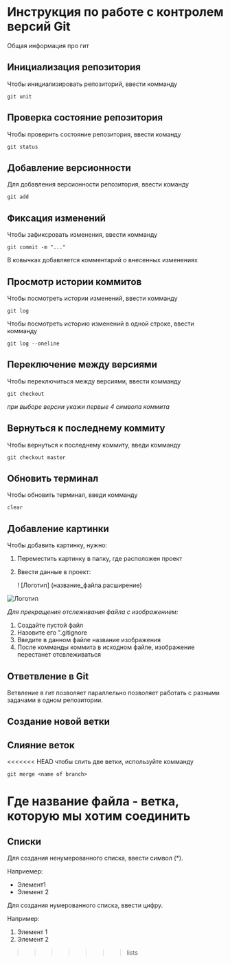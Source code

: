 # **Инструкция по работе с контролем версий Git**

Общая информация про гит

## Инициализация репозитория

Чтобы инициализировать репозиторий, ввести комманду

    git unit

## Проверка состояние репозитория

Чтобы проверить состояние репозитория, ввести команду

    git status  

## Добавление версионности

Для добавления версионности репозитория, ввести команду

    git add


## Фиксация изменений

Чтобы зафиксровать изменения, ввести комманду

    git commit -m "..."

В ковычках добавляется комментарий о внесенных изменениях

## Просмотр истории коммитов

 Чтобы посмотреть истории изменений, ввести комманду

    git log

Чтобы посмотреть историю изменений в одной строке, ввести комманду

    git log --oneline

## Переключение между версиями

 Чтобы переключиться между версиями, ввести комманду

    git checkout
*при выборе версии укажи первые 4 символа коммита*

## Вернуться к последнему коммиту

Чтобы вернуться к последнему коммиту, введи комманду

    git checkout master

## Обновить терминал

Чтобы обновить терминал, введи комманду

    clear

## Добавление картинки
Чтобы добавить картинку, нужно:

1. Переместить картинку в папку, где расположен проект
2. Ввести данные в проект:


    ! [Логотип] (название_файла.расширение)

![Логотип](Логотип.png)

*Для прекращения отслеживания файла с изображением:*

1. Создайте пустой файл
2. Назовите его ".gitignore
3. Введите в данном файле название изображения
4. После комманды коммита в исходном файле, изображение перестанет отсвлеживаться


## Ответвление в Git
 
 Ветвление в гит позволяет параллельно позволяет работать с разными задачами в одном репозитории.


## Создание новой ветки

## Слияние веток
<<<<<<< HEAD
 чтобы слить две ветки, используйте комманду

    git merge <name of branch>

Где название файла -  ветка, которую мы хотим соединить
=======

## Списки

Для создания ненумерованного списка, ввести символ (*). 

Наприемер:

* Элемент1 
* Элемент 2

Для создания нумерованного списка, ввести цифру.

Например:

1. Элемент 1 
2. Элемент 2

>>>>>>> lists

